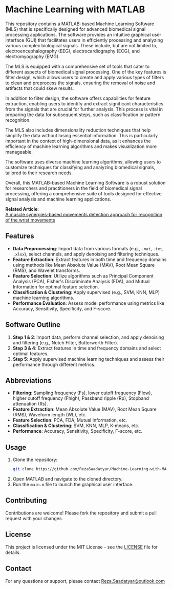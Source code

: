 # Machine Learning with MATLAB

This repository contains a MATLAB-based Machine Learning Software (MLS) that is specifically designed for advanced biomedical signal processing applications. The software provides an intuitive graphical user interface (GUI) that facilitates users in efficiently processing and analyzing various complex biological signals. These include, but are not limited to, electroencephalography (EEG), electrocardiography (ECG), and electromyography (EMG). 

The MLS is equipped with a comprehensive set of tools that cater to different aspects of biomedical signal processing. One of the key features is filter design, which allows users to create and apply various types of filters to clean and preprocess the signals, ensuring the removal of noise and artifacts that could skew results.

In addition to filter design, the software offers capabilities for feature extraction, enabling users to identify and extract significant characteristics from the signals that are crucial for further analysis. This process is vital in preparing the data for subsequent steps, such as classification or pattern recognition.

The MLS also includes dimensionality reduction techniques that help simplify the data without losing essential information. This is particularly important in the context of high-dimensional data, as it enhances the efficiency of machine learning algorithms and makes visualization more manageable.

The software uses diverse machine learning algorithms, allowing users to customize techniques for classifying and analyzing biomedical signals, tailored to their research needs.

Overall, this MATLAB-based Machine Learning Software is a robust solution for researchers and practitioners in the field of biomedical signal processing, offering a comprehensive suite of tools designed for effective signal analysis and machine learning applications.

**Related Article**:  
[A muscle synergies-based movements detection approach for recognition of the wrist movements](https://link.springer.com/article/10.1186/s13634-020-00699-y)

## Features

- **Data Preprocessing**: Import data from various formats (e.g., `.mat`, `.txt`, `.xlsx`), select channels, and apply denoising and filtering techniques.
- **Feature Extraction**: Extract features in both time and frequency domains using methods like Mean Absolute Value (MAV), Root Mean Square (RMS), and Wavelet transforms.
- **Feature Selection**: Utilize algorithms such as Principal Component Analysis (PCA), Fisher's Discriminate Analysis (FDA), and Mutual Information for optimal feature selection.
- **Classification & Clustering**: Apply supervised (e.g., SVM, KNN, MLP) machine learning algorithms.
- **Performance Evaluation**: Assess model performance using metrics like Accuracy, Sensitivity, Specificity, and F-score.

## Software Outline

1. **Step 1 & 2**: Import data, perform channel selection, and apply denoising and filtering (e.g., Notch Filter, Butterworth Filter).
2. **Step 3 & 4**: Extract features in time and frequency domains and select optimal features.
3. **Step 5**: Apply supervised machine learning techniques and assess their performance through different metrics.

## Abbreviations

- **Filtering**: Sampling frequency (Fs), lower cutoff frequency (Flow), higher cutoff frequency (Fhigh), Passband ripple (Rp), Stopband attenuation (Rs).
- **Feature Extraction**: Mean Absolute Value (MAV), Root Mean Square (RMS), Waveform length (WL), etc.
- **Feature Selection**: PCA, FDA, Mutual Information, etc.
- **Classification & Clustering**: SVM, KNN, MLP, K-means, etc.
- **Performance**: Accuracy, Sensitivity, Specificity, F-score, etc.

## Usage

1. Clone the repository:
   ```bash
   git clone https://github.com/RezaSaadatyar/Machine-Learning-with-MATLAB.git
   ```
2. Open MATLAB and navigate to the cloned directory.
3. Run the `main.m` file to launch the graphical user interface.

## Contributing

Contributions are welcome! Please fork the repository and submit a pull request with your changes.

## License

This project is licensed under the MIT License - see the [LICENSE](LICENSE) file for details.

## Contact

For any questions or support, please contact Reza.Saadatyar@outlook.com

